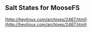 Salt States for MooseFS
-----------------------
[http://heylinux.com/archives/2467.html](http://heylinux.com/archives/2467.html)
